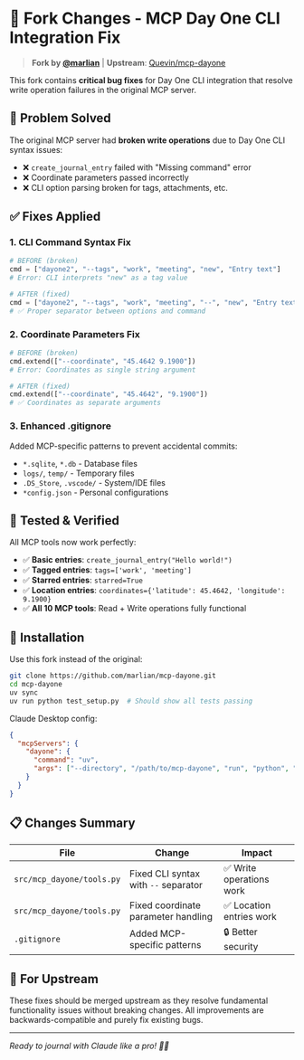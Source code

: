 # 🔧 Fork Changes - MCP Day One CLI Integration Fix

> **Fork by [@marlian](https://github.com/marlian)** | **Upstream**: [Quevin/mcp-dayone](https://github.com/Quevin/mcp-dayone)

This fork contains **critical bug fixes** for Day One CLI integration that resolve write operation failures in the original MCP server.

## 🚨 **Problem Solved**

The original MCP server had **broken write operations** due to Day One CLI syntax issues:
- ❌ `create_journal_entry` failed with "Missing command" error
- ❌ Coordinate parameters passed incorrectly  
- ❌ CLI option parsing broken for tags, attachments, etc.

## ✅ **Fixes Applied**

### 1. **CLI Command Syntax Fix** 
```python
# BEFORE (broken)
cmd = ["dayone2", "--tags", "work", "meeting", "new", "Entry text"]
# Error: CLI interprets "new" as a tag value

# AFTER (fixed) 
cmd = ["dayone2", "--tags", "work", "meeting", "--", "new", "Entry text"]  
# ✅ Proper separator between options and command
```

### 2. **Coordinate Parameters Fix**
```python
# BEFORE (broken)
cmd.extend(["--coordinate", "45.4642 9.1900"])
# Error: Coordinates as single string argument

# AFTER (fixed)
cmd.extend(["--coordinate", "45.4642", "9.1900"])
# ✅ Coordinates as separate arguments
```

### 3. **Enhanced .gitignore**
Added MCP-specific patterns to prevent accidental commits:
- `*.sqlite`, `*.db` - Database files
- `logs/`, `temp/` - Temporary files  
- `.DS_Store`, `.vscode/` - System/IDE files
- `*config.json` - Personal configurations

## 🧪 **Tested & Verified**

All MCP tools now work perfectly:
- ✅ **Basic entries**: `create_journal_entry("Hello world!")`
- ✅ **Tagged entries**: `tags=['work', 'meeting']`
- ✅ **Starred entries**: `starred=True`
- ✅ **Location entries**: `coordinates={'latitude': 45.4642, 'longitude': 9.1900}`
- ✅ **All 10 MCP tools**: Read + Write operations fully functional

## 🚀 **Installation**

Use this fork instead of the original:

```bash
git clone https://github.com/marlian/mcp-dayone.git
cd mcp-dayone
uv sync
uv run python test_setup.py  # Should show all tests passing
```

Claude Desktop config:
```json
{
  "mcpServers": {
    "dayone": {
      "command": "uv",
      "args": ["--directory", "/path/to/mcp-dayone", "run", "python", "-m", "mcp_dayone.server"]
    }
  }
}
```

## 📋 **Changes Summary**

| File | Change | Impact |
|------|--------|---------|
| `src/mcp_dayone/tools.py` | Fixed CLI syntax with `--` separator | ✅ Write operations work |
| `src/mcp_dayone/tools.py` | Fixed coordinate parameter handling | ✅ Location entries work |
| `.gitignore` | Added MCP-specific patterns | 🔒 Better security |

## 🎯 **For Upstream**

These fixes should be merged upstream as they resolve fundamental functionality issues without breaking changes. All improvements are backwards-compatible and purely fix existing bugs.

---

*Ready to journal with Claude like a pro! 📝✨*
